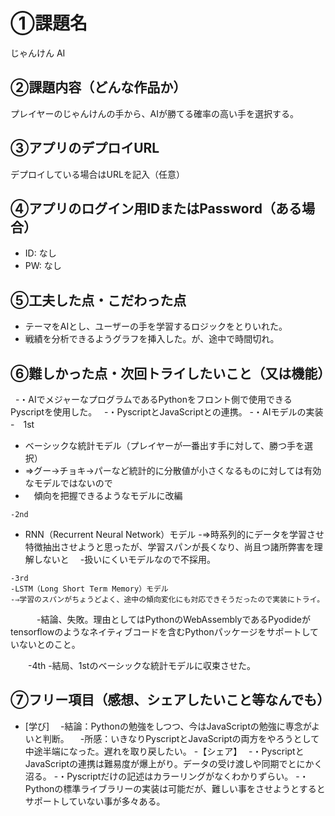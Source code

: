 # ①課題名
じゃんけん AI

## ②課題内容（どんな作品か）
プレイヤーのじゃんけんの手から、AIが勝てる確率の高い手を選択する。

## ③アプリのデプロイURL
デプロイしている場合はURLを記入（任意）

## ④アプリのログイン用IDまたはPassword（ある場合）
- ID: なし
- PW: なし

## ⑤工夫した点・こだわった点
- テーマをAIとし、ユーザーの手を学習するロジックをとりいれた。
- 戦績を分析できるようグラフを挿入した。が、途中で時間切れ。

## ⑥難しかった点・次回トライしたいこと（又は機能）
  -・AIでメジャーなプログラムであるPythonをフロント側で使用できるPyscriptを使用した。
  -・PyscriptとJavaScriptとの連携。
  -・AIモデルの実装
  -　1st
   - ベーシックな統計モデル（プレイヤーが一番出す手に対して、勝つ手を選択）
  -  ⇒グー→チョキ→パーなど統計的に分散値が小さくなるものに対しては有効なモデルではないので
   - 　傾向を把握できるようなモデルに改編
    
    -2nd
   - RNN（Recurrent Neural Network）モデル
    -⇒時系列的にデータを学習させ特徴抽出させようと思ったが、学習スパンが長くなり、尚且つ諸所弊害を理解しないと
    　-扱いにくいモデルなので不採用。
     
    -3rd
    -LSTM（Long Short Term Memory）モデル
    -⇒学習のスパンがちょうどよく、途中の傾向変化にも対応できそうだったので実装にトライ。
　　　-結論、失敗。理由としてはPythonのWebAssemblyであるPyodideがtensorflowのようなネイティブコードを含むPythonパッケージをサポートしていないとのこと。

　　-4th
   -結局、1stのベーシックな統計モデルに収束させた。

## ⑦フリー項目（感想、シェアしたいこと等なんでも）
- [学び]
　-結論：Pythonの勉強をしつつ、今はJavaScriptの勉強に専念がよいと判断。
　-所感：いきなりPyscriptとJavaScriptの両方をやろうとして中途半端になった。遅れを取り戻したい。
-【シェア】　
-・PyscriptとJavaScriptの連携は難易度が爆上がり。データの受け渡しや同期でとにかく沼る。
-・Pyscriptだけの記述はカラーリングがなくわかりずらい。
-・Pythonの標準ライブラリーの実装は可能だが、難しい事をさせようとするとサポートしていない事が多々ある。
　
